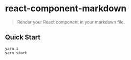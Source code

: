 # react-component-markdown

> Render your React component in your markdown file.

## Quick Start

```
yarn i
yarn start
```